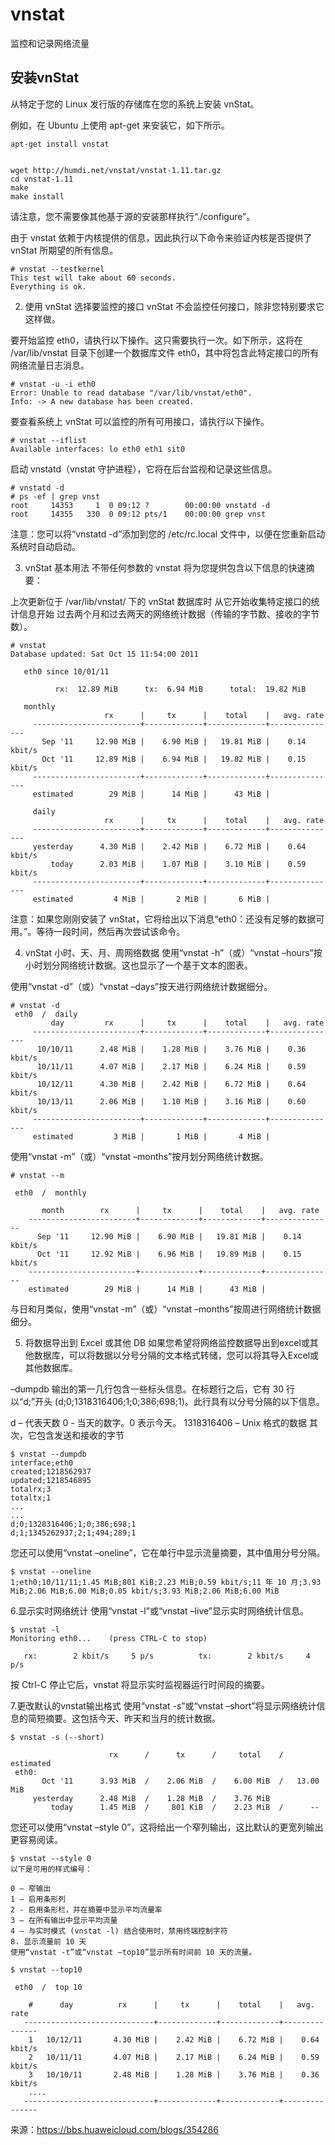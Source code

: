 vnstat
===

监控和记录网络流量

## 安装vnStat
从特定于您的 Linux 发行版的存储库在您的系统上安装 vnStat。

例如，在 Ubuntu 上使用 apt-get 来安装它，如下所示。

```shell
apt-get install vnstat
```
```shell

wget http://humdi.net/vnstat/vnstat-1.11.tar.gz
cd vnstat-1.11
make
make install
```

请注意，您不需要像其他基于源的安装那样执行“./configure”。

由于 vnstat 依赖于内核提供的信息，因此执行以下命令来验证内核是否提供了 vnStat 所期望的所有信息。

```shell
# vnstat --testkernel
This test will take about 60 seconds.
Everything is ok.
```

2. 使用 vnStat 选择要监控的接口
vnStat 不会监控任何接口，除非您特别要求它这样做。

要开始监控 eth0，请执行以下操作。这只需要执行一次。如下所示，这将在 /var/lib/vnstat 目录下创建一个数据库文件 eth0，其中将包含此特定接口的所有网络流量日志消息。

```shell
# vnstat -u -i eth0
Error: Unable to read database "/var/lib/vnstat/eth0".
Info: -> A new database has been created.
```

要查看系统上 vnStat 可以监控的所有可用接口，请执行以下操作。

```shell
# vnstat --iflist
Available interfaces: lo eth0 eth1 sit0
```
启动 vnstatd（vnstat 守护进程），它将在后台监视和记录这些信息。

```
# vnstatd -d
# ps -ef | grep vnst
root     14353     1  0 09:12 ?        00:00:00 vnstatd -d
root     14355   330  0 09:12 pts/1    00:00:00 grep vnst
```

注意：您可以将“vnstatd -d”添加到您的 /etc/rc.local 文件中，以便在您重新启动系统时自动启动。

3. vnStat 基本用法
不带任何参数的 vnstat 将为您提供包含以下信息的快速摘要：

上次更新位于 /var/lib/vnstat/ 下的 vnStat 数据库时
从它开始收集特定接口的统计信息开始
过去两个月和过去两天的网络统计数据（传输的字节数、接收的字节数）。

```shell
# vnstat
Database updated: Sat Oct 15 11:54:00 2011

   eth0 since 10/01/11

          rx:  12.89 MiB      tx:  6.94 MiB      total:  19.82 MiB

   monthly
                     rx      |     tx      |    total    |   avg. rate
     ------------------------+-------------+-------------+---------------
       Sep '11     12.90 MiB |    6.90 MiB |   19.81 MiB |    0.14 kbit/s
       Oct '11     12.89 MiB |    6.94 MiB |   19.82 MiB |    0.15 kbit/s
     ------------------------+-------------+-------------+---------------
     estimated        29 MiB |      14 MiB |      43 MiB |

	 daily
                     rx      |     tx      |    total    |   avg. rate
     ------------------------+-------------+-------------+---------------
     yesterday      4.30 MiB |    2.42 MiB |    6.72 MiB |    0.64 kbit/s
         today      2.03 MiB |    1.07 MiB |    3.10 MiB |    0.59 kbit/s
     ------------------------+-------------+-------------+---------------
     estimated         4 MiB |       2 MiB |       6 MiB |
```

注意：如果您刚刚安装了 vnStat，它将给出以下消息“eth0：还没有足够的数据可用。”。等待一段时间，然后再次尝试该命令。

4. vnStat 小时、天、月、周网络数据
使用“vnstat -h”（或）“vnstat –hours”按小时划分网络统计数据。这也显示了一个基于文本的图表。

使用“vnstat -d”（或）“vnstat –days”按天进行网络统计数据细分。

```shell
# vnstat -d
 eth0  /  daily
         day         rx      |     tx      |    total    |   avg. rate
     ------------------------+-------------+-------------+---------------
      10/10/11      2.48 MiB |    1.28 MiB |    3.76 MiB |    0.36 kbit/s
      10/11/11      4.07 MiB |    2.17 MiB |    6.24 MiB |    0.59 kbit/s
      10/12/11      4.30 MiB |    2.42 MiB |    6.72 MiB |    0.64 kbit/s
      10/13/11      2.06 MiB |    1.10 MiB |    3.16 MiB |    0.60 kbit/s
     ------------------------+-------------+-------------+---------------
     estimated         3 MiB |       1 MiB |       4 MiB |
```

使用“vnstat -m”（或）“vnstat –months”按月划分网络统计数据。

```shell
# vnstat --m

 eth0  /  monthly

       month        rx      |     tx      |    total    |   avg. rate
    ------------------------+-------------+-------------+---------------
      Sep '11     12.90 MiB |    6.90 MiB |   19.81 MiB |    0.14 kbit/s
      Oct '11     12.92 MiB |    6.96 MiB |   19.89 MiB |    0.15 kbit/s
    ------------------------+-------------+-------------+---------------
    estimated        29 MiB |      14 MiB |      43 MiB |
```

与日和月类似，使用“vnstat -m”（或）“vnstat –months”按周进行网络统计数据细分。

5. 将数据导出到 Excel 或其他 DB
如果您希望将网络监控数据导出到excel或其他数据库，可以将数据以分号分隔的文本格式转储，您可以将其导入Excel或其他数据库。

–dumpdb 输出的第一几行包含一些标头信息。在标题行之后，它有 30 行以“d;”开头 (d;0;1318316406;1;0;386;698;1)。此行具有以分号分隔的以下信息。

d – 代表天数
0 - 当天的数字。0 表示今天。
1318316406 – Unix 格式的数据
其次，它包含发送和接收的字节

```shell
$ vnstat --dumpdb
interface;eth0
created;1218562937
updated;1218546895
totalrx;3
totaltx;1
...
...
d;0;1328316406;1;0;386;698;1
d;1;1345262937;2;1;494;289;1
```

您还可以使用“vnstat –oneline”，它在单行中显示流量摘要，其中值用分号分隔。

```shell
$ vnstat --oneline
1;eth0;10/11/11;1.45 MiB;801 KiB;2.23 MiB;0.59 kbit/s;11 年 10 月;3.93 MiB;2.06 MiB;6.00 MiB;0.05 kbit/s;3.93 MiB;2.06 MiB;6.00 MiB
```

6.显示实时网络统计
使用“vnstat -l”或“vnstat –live”显示实时网络统计信息。

```shell
$ vnstat -l
Monitoring eth0...    (press CTRL-C to stop)

   rx:        2 kbit/s     5 p/s          tx:        2 kbit/s     4 p/s
```

按 Ctrl-C 停止它后，vnstat 将显示实时监视器运行时间段的摘要。

7.更改默认的vnstat输出格式
使用“vnstat -s”或“vnstat –short”将显示网络统计信息的简短摘要。这包括今天、昨天和当月的统计数据。

```shell
$ vnstat -s (--short)

                      rx      /      tx      /     total    /   estimated
 eth0:
       Oct '11      3.93 MiB  /    2.06 MiB  /    6.00 MiB  /   13.00 MiB
     yesterday      2.48 MiB  /    1.28 MiB  /    3.76 MiB
         today      1.45 MiB  /     801 KiB  /    2.23 MiB  /      --
```

您还可以使用“vnstat –style 0”，这将给出一个窄列输出，这比默认的更宽列输出更容易阅读。

```shell
$ vnstat --style 0
以下是可用的样式编号：

0 – 窄输出
1 – 启用条形列
2 - 启用条形栏，并在摘要中显示平均流量率
3 – 在所有输出中显示平均流量
4 – 与实时模式 (vnstat -l) 结合使用时，禁用终端控制字符
8. 显示流量前 10 天
使用“vnstat -t”或“vnstat –top10”显示所有时间前 10 天的流量。
```

```
$ vnstat --top10

 eth0  /  top 10

    #      day          rx      |     tx      |    total    |   avg. rate
   -----------------------------+-------------+-------------+---------------
    1   10/12/11       4.30 MiB |    2.42 MiB |    6.72 MiB |    0.64 kbit/s
    2   10/11/11       4.07 MiB |    2.17 MiB |    6.24 MiB |    0.59 kbit/s
    3   10/10/11       2.48 MiB |    1.28 MiB |    3.76 MiB |    0.36 kbit/s
    ....
   -----------------------------+-------------+-------------+---------------
```

来源：https://bbs.huaweicloud.com/blogs/354286
